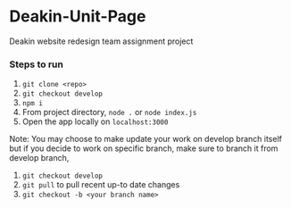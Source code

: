 # Deakin-Unit-Page
Deakin website redesign team assignment project

### Steps to run
1. `git clone <repo>`
2. `git checkout develop`
3. `npm i`
4. From project directory, `node .` or `node index.js`
5. Open the app locally on `localhost:3000`

Note: You may choose to make update your work on develop branch itself but if you decide to work on specific branch, make sure to branch it from develop branch,
1. `git checkout develop`
2. `git pull` to pull recent up-to date changes
3. `git checkout -b <your branch name>`
